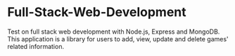 # Full-Stack-Web-Development
Test on full stack web development with Node.js, Express and MongoDB. This application is a library for users to add, view, update and delete games' related information.
